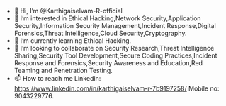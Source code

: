 - 👋 Hi, I’m @Karthigaiselvam-R-official
- 👀 I’m interested in Ethical Hacking,Network Security,Application Security,Information Security Management,Incident Response,Digital Forensics,Threat Intelligence,Cloud Security,Cryptography.
- 🌱 I’m currently learning Ethical Hacking.
- 💞️ I’m looking to collaborate on Security Research,Threat Intelligence Sharing,Security Tool Development,Secure Coding Practices,Incident Response and Forensics,Security Awareness and Education,Red Teaming and Penetration Testing.
- 📫 How to reach me
              Linkedin: https://www.linkedin.com/in/karthigaiselvam-r-7b9197258/
              Mobile no: 9043229776.

<!---
Karthigaiselvam-R-official/Karthigaiselvam-R-official is a ✨ special ✨ repository because its `README.md` (this file) appears on your GitHub profile.
You can click the Preview link to take a look at your changes.
--->

